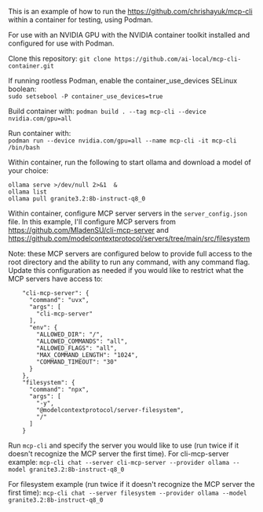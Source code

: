 This is an example of how to run the https://github.com/chrishayuk/mcp-cli within a container for testing, using Podman.

For use with an NVIDIA GPU with the NVIDIA container toolkit installed and configured for use with Podman.  

Clone this repository:
`git clone https://github.com/ai-local/mcp-cli-container.git`

If running rootless Podman, enable the container_use_devices SELinux boolean:  
`sudo setsebool -P container_use_devices=true`

Build container with: 
`podman build . --tag mcp-cli --device nvidia.com/gpu=all`

Run container with:   
`podman run --device nvidia.com/gpu=all --name mcp-cli -it mcp-cli /bin/bash`

Within container, run the following to start ollama and download a model of your choice:

```
ollama serve >/dev/null 2>&1  &
ollama list
ollama pull granite3.2:8b-instruct-q8_0
```

Within container, configure MCP server servers in the `server_config.json` file.  In this example, I'll configure MCP servers from https://github.com/MladenSU/cli-mcp-server and https://github.com/modelcontextprotocol/servers/tree/main/src/filesystem

Note: these MCP servers are configured below to provide full access to the root directory and the ability to run any command, with any command flag.  Update this configuration as needed if you would like to restrict what the MCP servers have access to:

```
    "cli-mcp-server": {
      "command": "uvx",
      "args": [
        "cli-mcp-server"
      ],
      "env": {
        "ALLOWED_DIR": "/",
        "ALLOWED_COMMANDS": "all",
        "ALLOWED_FLAGS": "all",
        "MAX_COMMAND_LENGTH": "1024",
        "COMMAND_TIMEOUT": "30"
      }
    },
    "filesystem": {
      "command": "npx",
      "args": [
        "-y",
        "@modelcontextprotocol/server-filesystem",
        "/"
      ]
    }
```

Run `mcp-cli` and specify the server you would like to use (run twice if it doesn't recognize the MCP server the first time).  For cli-mcp-server example:
`mcp-cli chat --server cli-mcp-server --provider ollama --model granite3.2:8b-instruct-q8_0`

For filesystem example (run twice if it doesn't recognize the MCP server the first time):
`mcp-cli chat --server filesystem --provider ollama --model granite3.2:8b-instruct-q8_0`

